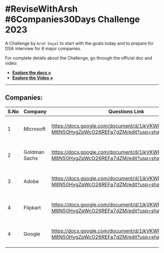 # #ReviseWithArsh #6Companies30Days Challenge 2023

A Challenge by `Arsh Goyal` to start with the goals today and to prepare for DSA interview for 6 major companies.
<!--
[![ReviseWithArsh](https://img.shields.io/badge/Language-CPP-934fb5?style=for-the-badge&logo=cpp&logoColor=white)](https://github.com/bhartik021/6Companies30days)
[![ReviseWithArsh](https://img.shields.io/badge/ReviseWithArsh-6Companies30Days-green?style=for-the-badge&logo=github)](https://github.com/bhartik021/6Companies30days)
[![ReviseWithArsh](https://img.shields.io/badge/LeetCode-000000?style=for-the-badge&logo=LeetCode&logoColor=#d16c06)](https://github.com/bhartik021/6Companies30days)
--->
For complete details about the Challenge, go through the official doc and video: 

* <a href="https://docs.google.com/document/d/1jkVKWPcOAE2Xjt7GFLV-M8N50HygZpWcO26REFa7dZM/edit?usp=sharing"><strong>Explore the docs »</strong></a><br/>
* <a href="https://linktw.in/tYRJcv"><strong>Explore the Video »</strong></a><br/>
<hr/>


## Companies:
| S.No | Company | Questions Link | Date | Status |
| ---- | ------- | -------------- | ---- | ------ |
| 1    | Microsoft | https://docs.google.com/document/d/1jkVKWPcOAE2Xjt7GFLV-M8N50HygZpWcO26REFa7dZM/edit?usp=sharing | 1 Jan - 5 Jan | Completed | 
| 2    | Goldman Sachs | https://docs.google.com/document/d/1jkVKWPcOAE2Xjt7GFLV-M8N50HygZpWcO26REFa7dZM/edit?usp=sharing | 6 Jan - 10 Jan | Completed | 
| 3    | Adobe | https://docs.google.com/document/d/1jkVKWPcOAE2Xjt7GFLV-M8N50HygZpWcO26REFa7dZM/edit?usp=sharing | 11 Jan - 15 Jan | Completed | 
| 4    | Flipkart | https://docs.google.com/document/d/1jkVKWPcOAE2Xjt7GFLV-M8N50HygZpWcO26REFa7dZM/edit?usp=sharing | 16 Jan - 20 Jan | Running | 
| 4    | Google | https://docs.google.com/document/d/1jkVKWPcOAE2Xjt7GFLV-M8N50HygZpWcO26REFa7dZM/edit?usp=sharing | 21 Jan - 25 Jan | Running | 

